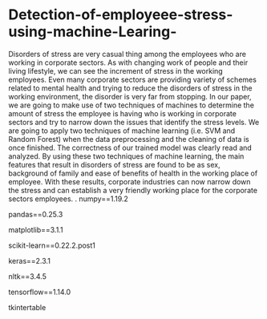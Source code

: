 # Detection-of-employeee-stress-using-machine-Learing-
Disorders of stress are very casual thing among the employees who are working in corporate sectors. As with changing work of people and their living lifestyle, we can see the increment of stress in the working employees. Even many corporate sectors are providing variety of schemes related to mental health and trying to reduce the disorders of stress in the working environment, the disorder is very far from stopping. In our paper, we are going to make use of two techniques of machines to determine the amount of stress the employee is having who is working in corporate sectors and try to narrow down the issues that identify the stress levels. We are going to apply two techniques of machine learning (i.e. SVM and Random Forest) when the data preprocessing and the cleaning of data is once finished. The correctness of our trained model was clearly read and analyzed. By using these two techniques of machine learning, the main features that result in disorders of stress are found to be as sex, background of family and ease of benefits of health in the working place of employee. With these results, corporate industries can now narrow down the stress and can establish a very friendly working place for the corporate sectors employees.
.
numpy==1.19.2

pandas==0.25.3

matplotlib==3.1.1

scikit-learn==0.22.2.post1

keras==2.3.1

nltk==3.4.5

tensorflow==1.14.0

tkintertable
